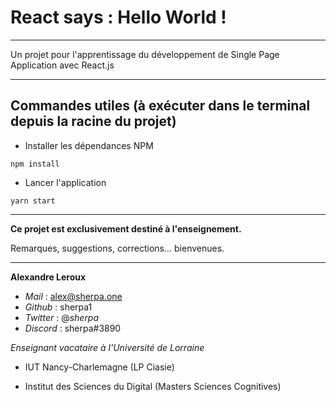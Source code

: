 # React says : Hello World !

---

Un projet pour l'apprentissage du développement de Single Page Application avec React.js

---

## Commandes utiles (à exécuter dans le terminal depuis la racine du projet)

- Installer les dépendances NPM

`npm install`

- Lancer l'application

`yarn start`

---

**Ce projet est exclusivement destiné à l'enseignement.**

Remarques, suggestions, corrections... bienvenues.

---

**Alexandre Leroux**

- _Mail_ : alex@sherpa.one
- _Github_ : sherpa1
- _Twitter_ : @_sherpa_
- _Discord_ : sherpa#3890

_Enseignant vacataire à l'Université de Lorraine_

- IUT Nancy-Charlemagne (LP Ciasie)

- Institut des Sciences du Digital (Masters Sciences Cognitives)
